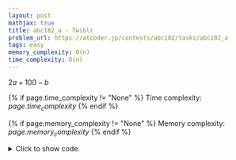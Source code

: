 ```yaml
---
layout: post
mathjax: true
title: abc182_a - Twiblr
problem_url: https://atcoder.jp/contests/abc182/tasks/abc182_a
tags: easy
memory_complexity: O(n)
time_complexity: O(n)
---
```


$2a + 100 - b$



{% if page.time_complexity != "None" %}
Time complexity: ${{ page.time_complexity }}$
{% endif %}

{% if page.memory_complexity != "None" %}
Memory complexity: ${{ page.memory_complexity }}$
{% endif %}

<details>
<summary>
<p style="display:inline">Click to show code.</p>
</summary>
```cpp
{% raw %}
using namespace std;
using ll = long long;
using ii = pair<int, int>;
using vi = vector<int>;
int main(void)
{
    ios::sync_with_stdio(false), cin.tie(NULL);
    int a, b;
    cin >> a >> b;
    cout << 2 * a + 100 - b << endl;
    return 0;
}

{% endraw %}
```
</details>

